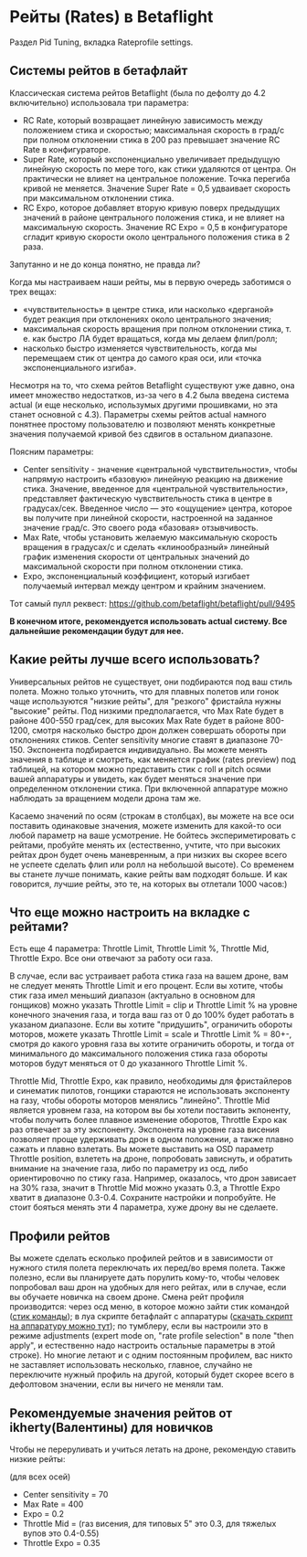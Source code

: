 # Рейты (Rates) в Betaflight
Раздел Pid Tuning, вкладка Rateprofile settings.

## Системы рейтов в бетафлайт

Классическая система рейтов Betaflight (была по дефолту до 4.2 включительно) использовала три параметра:

- RC Rate, который возвращает линейную зависимость между положением стика и скоростью; максимальная скорость в град/с при полном отклонении стика в 200 раз превышает значение RC Rate в конфигураторе.
- Super Rate, который экспоненциально увеличивает предыдущую линейную скорость по мере того, как стики удаляются от центра. Он практически не влияет на центральное положение. Точка перегиба кривой не меняется.
  Значение Super Rate = 0,5 удваивает скорость при максимальном отклонении стика.
- RC Expo, которое добавляет вторую кривую поверх предыдущих значений в районе центрального положения стика, и не влияет на максимальную скорость.
  Значение RC Expo = 0,5 в конфигураторе сгладит кривую скорости около центрального положения стика в 2 раза.

Запутанно и не до конца понятно, не правда ли?

Когда мы настраиваем наши рейты, мы в первую очередь заботимся о трех вещах:

- «чувствительность» в центре стика, или насколько «дерганой» будет реакция при отклонениях около центрального значения;
- максимальная скорость вращения при полном отклонении стика, т. е. как быстро ЛА будет вращаться, когда мы делаем флип/ролл;
- насколько быстро изменяется чувствительность, когда мы перемещаем стик от центра до самого края оси, или «точка экспоненциального изгиба».

Несмотря на то, что схема рейтов Betaflight существуют уже давно, она имеет множество недостатков, из-за чего в 4.2 была введена система actual (и еще несколько, использумых другими прошивками, но эта станет основной с 4.3).
Параметры схемы рейтов actual намного понятнее простому пользователю и позволяют менять конкретные значения получаемой кривой без сдвигов в остальном диапазоне.

Поясним параметры:

- Center sensitivity - значение «центральной чувствительности», чтобы напрямую настроить «базовую» линейную реакцию на движение стика. Значение, введенное для «центральной чувствительности», представляет фактическую чувствительность стика в центре в градусах/сек. Введенное число — это «ощущение» центра, которое вы получите при линейной скорости, настроенной на заданное значение град/с. Это своего рода «базовая» отзывчивость.
- Max Rate, чтобы установить желаемую максимальную скорость вращения в градусах/с и сделать «клинообразный» линейный график изменения скорости от центральных значений до максимальной скорости при полном отклонении стика.
- Expo, экспоненциальный коэффициент, который изгибает получаемый интервал между центром и крайним значением.

Тот самый пулл реквест: https://github.com/betaflight/betaflight/pull/9495

**В конечном итоге, рекомендуется использовать actual систему. Все дальнейшие рекомендации будут для нее.**

## Какие рейты лучше всего использовать?

Универсальных рейтов не существует, они подбираются под ваш стиль полета. Можно только уточнить, что для плавных полетов или гонок чаще используются "низкие рейты", для "резкого" фристайла нужны "высокие" рейты. Под низкими предполагается, что Max Rate будет в районе 400-550 град/сек, для высоких Max Rate будет в районе 800-1200, смотря насколько быстро дрон должен совершать обороты при отклонениях стиков.
Center sensitivity многие ставят в диапазоне 70-150. Экспонента подбирается индивидуально. Вы можете менять значения в таблице и смотреть, как меняется график (rates preview) под таблицей, на котором можно представить стик с roll и pitch осями вашей аппаратуры и увидеть, как будет меняться значение при определенном отклонении стика. При включенной аппаратуре можно наблюдать за вращением модели дрона там же. 

Касаемо значений по осям (строкам в столбцах), вы можете на все оси поставить одинаковые значения, можете изменить для какой-то оси любой параметр на ваше усмотрение.
Не бойтесь экспериметировать с рейтами, пробуйте менять их (естественно, учтите, что при высоких рейтах дрон будет очень маневренным, а при низких вы скорее всего не успеете сделать флип или ролл на небольшой высоте). Со временем вы станете лучше понимать, какие рейты вам подходят больше. И как говорится, лучшие рейты, это те, на которых вы отлетали 1000 часов:)

## Что еще можно настроить на вкладке с рейтами?

Есть еще 4 параметра: Throttle Limit, Throttle Limit %, Throttle Mid, Throttle Expo. Все они отвечают за работу оси газа.

В случае, если вас устраивает работа стика газа на вашем дроне, вам не следует менять Throttle Limit и его процент. Если вы хотите, чтобы стик газа имел меньший диапазон (актуально в основном для гонщиков) можно указать Throttle Limit = clip и Throttle Limit % на уровне конечного значения газа, и тогда ваш газ от 0 до 100% будет работать в указаном диапазоне. Если вы хотите "придушить", ограничить обороты моторов, можете указать Throttle Limit = scale и  Throttle Limit % = 80+-, смотря до какого уровня газа вы хотите ограничить обороты, и тогда от минимального до максимального положения стика газа обороты моторов будут меняться от 0 до указанного  Throttle Limit %. 

Throttle Mid, Throttle Expo, как правило, необходимы для фристайлеров и синематик пилотов, гонщики стараются не использовать экспоненту на газу, чтобы обороты моторов менялись "линейно". Throttle Mid является уровнем газа, на котором вы бы хотели поставить экпоненту, чтобы получить более плавное изменение оборотов, Throttle Expo как раз отвечает за эту экспоненту. Экспонента на уровне газа висения позволяет проще удерживать дрон в одном положении, а также плавно сажать и плавно взлетать. Вы можете выставить на OSD параметр Throttle position, взлететь на дроне, попробовать зависнуть, и обратить внимание на значение газа, либо по параметру из осд, либо ориентировочно по стику газа. Например, оказалось, что дрон зависает на 30% газа, значит в Throttle Mid можно указать 0.3, а Throttle Expo хватит в диапазоне 0.3-0.4. Сохраните настройки и попробуйте. Не стоит бояться менять эти 4 параметра, хуже дрону вы не сделаете.

## Профили рейтов

Вы можете сделать есколько профилей рейтов и в зависимости от нужного стиля полета переключать их перед/во время полета. Также полезно, если вы планируете дать порулить кому-то, чтобы человек попробовал ваш дрон на удобных для него рейтах, или в случае, если вы обучаете новичка на своем дроне. Смена рейт профиля производится: через осд меню, в которое можно зайти стик командой 
([стик команды](https://2.bp.blogspot.com/-6j_FSBSycEI/XLUUY90qklI/AAAAAAAAEug/xsLM5y7Sya8AeYKKshsgWrf7NLs01DSYgCLcBGAs/s1600/StickPositions%2Bcopy.jpg)); в луа скрипте бетафлайт с аппаратуры ([скачать скрипт на аппаратуру можно тут](https://github.com/betaflight/betaflight-tx-lua-scripts/releases)); по тумблеру, если вы настроили это в режиме adjustments (expert mode on, "rate profile selection" в поле "then apply", и естественно надо настроить остальные параметры в этой строке).
Но многие летают и с одним постоянным профилем, вас никто не заставляет использовать несколько, главное, случайно не переключите нужный профиль на другой, который будет скорее всего в дефолтовом значении, если вы ничего не меняли там.

## Рекомендуемые значения рейтов от ikherty(Валентины) для новичков

Чтобы не переруливать и учиться летать на дроне, рекомендую ставить низкие рейты:

(для всех осей)
- Center sensitivity = 70
- Max Rate = 400
- Expo = 0.2
- Throttle Mid = (газ висения, для типовых 5" это 0.3, для тяжелых вупов это 0.4-0.55)
- Throttle Expo = 0.35

